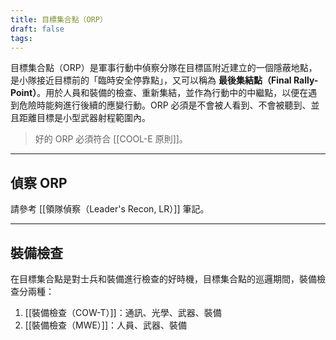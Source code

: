```yaml
---
title: 目標集合點（ORP）
draft: false
tags:
---
```

目標集合點（ORP）是軍事行動中偵察分隊在目標區附近建立的一個隱蔽地點，是小隊接近目標前的「臨時安全停靠點」，又可以稱為 **最後集結點（Final Rally-Point）**。用於人員和裝備的檢查、重新集結，並作為行動中的中繼點，以便在遇到危險時能夠進行後續的應變行動。ORP 必須是不會被人看到、不會被聽到、並且距離目標是小型武器射程範圍內。

> 好的 ORP 必須符合 [[COOL-E 原則]]。

---
## 偵察 ORP
請參考 [[領隊偵察（Leader's Recon, LR）]] 筆記。

---
## 裝備檢查
在目標集合點是對士兵和裝備進行檢查的好時機，目標集合點的巡邏期間，裝備檢查分兩種：
1. [[裝備檢查（COW-T）]]：通訊、光學、武器、裝備
2. [[裝備檢查（MWE）]]：人員、武器、裝備


